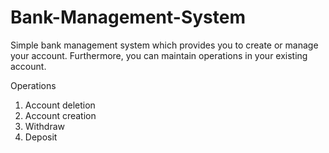 # Bank-Management-System
Simple bank management system which provides you to create or manage your account. Furthermore, you can maintain operations in your existing account.

Operations
1. Account deletion
2. Account creation
3. Withdraw
4. Deposit
